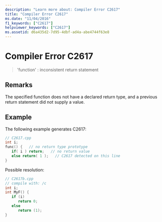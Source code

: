 ```yaml
---
description: "Learn more about: Compiler Error C2617"
title: "Compiler Error C2617"
ms.date: "11/04/2016"
f1_keywords: ["C2617"]
helpviewer_keywords: ["C2617"]
ms.assetid: d6a435d2-7d95-4dbf-ad4a-abe4744f63e8
---
```

# Compiler Error C2617

> 'function' : inconsistent return statement

## Remarks

The specified function does not have a declared return type, and a previous return statement did not supply a value.

## Example

The following example generates C2617:

```cpp
// C2617.cpp
int i;
func() {   // no return type prototype
   if( i ) return;   // no return value
   else return( 1 );   // C2617 detected on this line
}
```

Possible resolution:

```cpp
// C2617b.cpp
// compile with: /c
int i;
int MyF() {
   if (i)
      return 0;
   else
      return (1);
}
```
